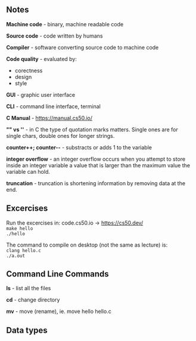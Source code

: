 ## Notes

**Machine code** - binary, machine readable code

**Source code** - code written by humans

**Compiler** - software converting source code to machine code

**Code quality** - evaluated by:
- corectness
- design
- style

**GUI** - graphic user interface

**CLI** - command line interface, terminal

**C Manual** - https://manual.cs50.io/

**"" vs ''** - in C the type of quotation marks matters. Single ones are for single chars, double ones for longer strings.

**counter++; counter--** - substracts or adds 1 to the variable

**integer overflow** - an integer overflow occurs when you attempt to store inside an integer variable a value that is larger than the maximum value the variable can hold.

**truncation** - truncation is shortening information by removing data at the end.

## Excercises

Run the excercises in:
code.cs50.io -> https://cs50.dev/
</br>
`make hello`
</br>
`./hello`

The command to compile on desktop (not the same as lecture) is:
</br>
`clang hello.c`
</br>
`./a.out`

## Command Line Commands

**ls** - list all the files

**cd** - change directory

**mv** - move (rename), ie. move hello hello.c

## Data types





